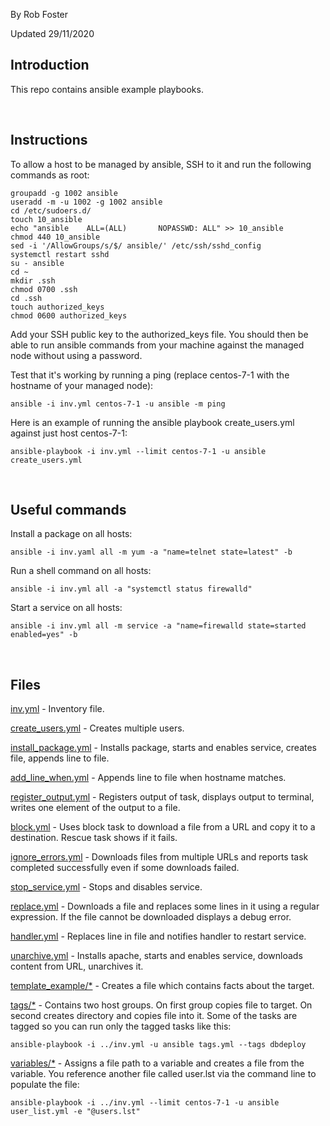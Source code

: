 By Rob Foster

Updated 29/11/2020

## Introduction
This repo contains ansible example playbooks.

<br/>

## Instructions
To allow a host to be managed by ansible, SSH to it and run the following commands as root:
```
groupadd -g 1002 ansible
useradd -m -u 1002 -g 1002 ansible
cd /etc/sudoers.d/
touch 10_ansible
echo "ansible    ALL=(ALL)       NOPASSWD: ALL" >> 10_ansible
chmod 440 10_ansible
sed -i '/AllowGroups/s/$/ ansible/' /etc/ssh/sshd_config
systemctl restart sshd
su - ansible
cd ~
mkdir .ssh
chmod 0700 .ssh
cd .ssh
touch authorized_keys
chmod 0600 authorized_keys
```
Add your SSH public key to the authorized_keys file. You should then be able to run ansible commands from your machine against the managed node without using a password. 

Test that it's working by running a ping (replace centos-7-1 with the hostname of your managed node):
```
ansible -i inv.yml centos-7-1 -u ansible -m ping 
```
Here is an example of running the ansible playbook create_users.yml against just host centos-7-1:
```
ansible-playbook -i inv.yml --limit centos-7-1 -u ansible create_users.yml
```

<br/>

## Useful commands
Install a package on all hosts:
```
ansible -i inv.yaml all -m yum -a "name=telnet state=latest" -b
```
Run a shell command on all hosts:
```
ansible -i inv.yml all -a "systemctl status firewalld"
```
Start a service on all hosts:
```
ansible -i inv.yml all -m service -a "name=firewalld state=started enabled=yes" -b 
```

<br/>

## Files
[inv.yml](inv.yml) - Inventory file.

[create_users.yml](create_users.yml) - Creates multiple users. 

[install_package.yml](install_package.yml) - Installs package, starts and enables service, creates file, appends line to file.

[add_line_when.yml](add_line_when.yml) - Appends line to file when hostname matches.

[register_output.yml](register_output.yml) - Registers output of task, displays output to terminal, writes one element of the output to a file.

[block.yml](block.yml) - Uses block task to download a file from a URL and copy it to a destination. Rescue task shows if it fails.

[ignore_errors.yml](ignore_errors.yml) - Downloads files from multiple URLs and reports task completed successfully even if some downloads failed. 

[stop_service.yml](stop_service.yml) - Stops and disables service.

[replace.yml](replace.yml) - Downloads a file and replaces some lines in it using a regular expression. If the file cannot be downloaded displays a debug error. 

[handler.yml](handler.yml) - Replaces line in file and notifies handler to restart service.

[unarchive.yml](unarchive.yml) - Installs apache, starts and enables service, downloads content from URL, unarchives it.

[template_example/*](template_example) - Creates a file which contains facts about the target.

[tags/*](tags) - Contains two host groups. On first group copies file to target. On second creates directory and copies file into it. Some of the tasks are tagged so you can run only the tagged tasks like this:
```
ansible-playbook -i ../inv.yml -u ansible tags.yml --tags dbdeploy
```

[variables/*](variables) - Assigns a file path to a variable and creates a file from the variable. You reference another file called user.lst via the command line to populate the file:
```
ansible-playbook -i ../inv.yml --limit centos-7-1 -u ansible user_list.yml -e "@users.lst"
```
